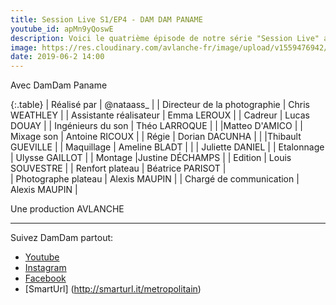 ```yaml
---
title: Session Live S1/EP4 - DAM DAM PANAME
youtube_id: apMn9yQoswE
description: Voici le quatrième épisode de notre série "Session Live" avec DamDam Paname. Cette série vise à faire découvrir de nouveaux artistes dans des univers musicaux variés. 
image: https://res.cloudinary.com/avlanche-fr/image/upload/v1559476942/Miniatures-sessions-live/dam_dam_paname_miniature.png
date: 2019-06-2 14:00
---
```

Avec             DamDam Paname


{:.table}
| Réalisé par | @nataass_ |
| Directeur de la photographie | Chris WEATHLEY |
| Assistante réalisateur         | Emma LEROUX |
| Cadreur                        | Lucas DOUAY |
| Ingénieurs du son              | Théo LARROQUE |
|                                 |Matteo D'AMICO |
| Mixage son                     | Antoine RICOUX |
| Régie                           | Dorian DACUNHA |
|                                 |Thibault GUEVILLE |
| Maquillage                     | Ameline BLADT |
|	                            | Juliette DANIEL |
| Etalonnage                     | Ulysse GAILLOT |
| Montage                        |Justine DÉCHAMPS |
| Edition                         | Louis SOUVESTRE |
| Renfort plateau                 | Béatrice PARISOT |  
| Photographe plateau             | Alexis MAUPIN |
| Chargé de communication         | Alexis MAUPIN | 

Une production      AVLANCHE 

----

Suivez DamDam partout:  


* [Youtube](https://www.youtube.com/channel/UC3OA2o1OI5sSdrYWR2siMxA)
* [Instagram ](https://www.instagram.com/damdampaname_music/)
* [Facebook](https://www.facebook.com/DamDampaname/)
* [SmartUrl] (http://smarturl.it/metropolitain)
